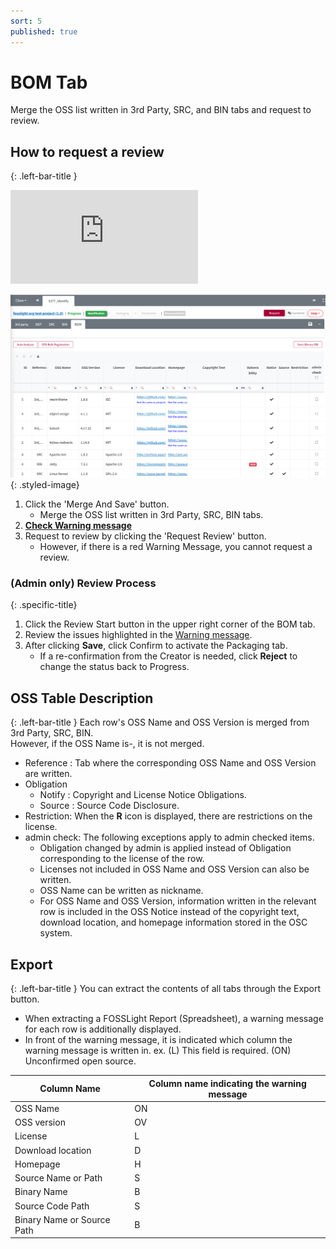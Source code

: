 ```yaml
---
sort: 5
published: true
---
```


# BOM Tab
<div class="note">
Merge the OSS list written in 3rd Party, SRC, and BIN tabs and request to review.  
</div>

## How to request a review
{: .left-bar-title }
<div class="youtube-container">
    <iframe src="https://www.youtube.com/embed/ErqmgN-YgD0" title="BOM 탭(SBOM 다운로드)" frameborder="0" allow="accelerometer; autoplay; clipboard-write; encrypted-media; gyroscope; picture-in-picture" allowfullscreen></iframe>
</div>

![prj](images/5_bom_tap.png){: .styled-image}
1. Click the 'Merge And Save' button.
    - Merge the OSS list written in 3rd Party, SRC, BIN tabs.  
2. [**Check Warning message**](https://fosslight.org/hub-guide/tips/1_common/5_warning_message)  
3. Request to review by clicking the 'Request Review' button. 
    - However, if there is a red Warning Message, you cannot request a review.  

### (Admin only) Review Process  
{: .specific-title} 
1. Click the Review Start button in the upper right corner of the BOM tab.  
2. Review the issues highlighted in the [Warning message](https://fosslight.org/hub-guide/tips/1_common/5_warning_message).  
3. After clicking **Save**, click Confirm to activate the Packaging tab.  
    - If a re-confirmation from the Creator is needed, click **Reject** to change the status back to Progress.  

## OSS Table Description
{: .left-bar-title }
Each row's OSS Name and OSS Version is merged from 3rd Party, SRC, BIN.  
However, if the OSS Name is-, it is not merged.
- Reference : Tab where the corresponding OSS Name and OSS Version are written.
- Obligation
    - Notify : Copyright and License Notice Obligations.
    - Source : Source Code Disclosure.
- Restriction: When the **R** icon is displayed, there are restrictions on the license.  
- admin check: The following exceptions apply to admin checked items.  
    - Obligation changed by admin is applied instead of Obligation corresponding to the license of the row.  
    - Licenses not included in OSS Name and OSS Version can also be written.  
    - OSS Name can be written as nickname.  
    - For OSS Name and OSS Version, information written in the relevant row is included in the OSS Notice instead of the copyright text, download location, and homepage information stored in the OSC system.  

## Export
{: .left-bar-title }
You can extract the contents of all tabs through the Export button.  
- When extracting a FOSSLight Report (Spreadsheet), a warning message for each row is additionally displayed.  
- In front of the warning message, it is indicated which column the warning message is written in. ex. (L) This field is required. (ON) Unconfirmed open source.  

| Column Name                     | Column name indicating the warning message |
|----------------------------------|-----------------------|
| OSS Name                         | ON                    |
| OSS version                      | OV                    |
| License                          | L                     |
| Download location                | D                     |
| Homepage                         | H                     |
| Source Name or Path             | S                     |
| Binary Name                      | B                     |
| Source Code Path                 | S                     |
| Binary Name or Source Path       | B                     |